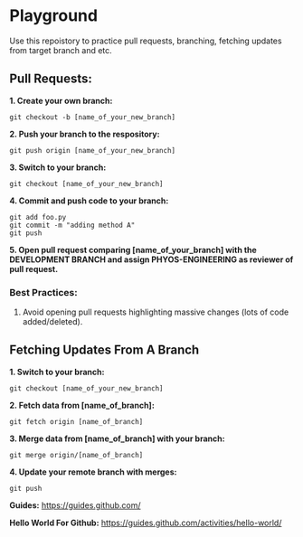 # Playground

Use this repoistory to practice pull requests, branching, fetching updates from target branch and etc.

## Pull Requests:

**1. Create your own branch:**
```
git checkout -b [name_of_your_new_branch]
```
**2. Push your branch to the respository:**
```
git push origin [name_of_your_new_branch]
```
**3. Switch to your branch:**
```
git checkout [name_of_your_new_branch]
```
**4. Commit and push code to your branch:**
```
git add foo.py
git commit -m "adding method A"
git push
```
**5. Open pull request comparing [name_of_your_branch] with the DEVELOPMENT BRANCH and assign PHYOS-ENGINEERING as reviewer of pull request.**

### Best Practices:

1. Avoid opening pull requests highlighting massive changes (lots of code added/deleted).

## Fetching Updates From A Branch

**1. Switch to your branch:**
```
git checkout [name_of_your_new_branch]
```
**2. Fetch data from [name_of_branch]:**
```
git fetch origin [name_of_branch]
```
**3. Merge data from [name_of_branch] with your branch:**
```
git merge origin/[name_of_branch]
```
**4. Update your remote branch with merges:**
```
git push
```

**Guides:** https://guides.github.com/

**Hello World For Github:** https://guides.github.com/activities/hello-world/
